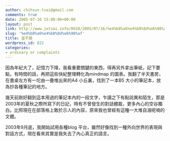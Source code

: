```yaml
---
author: chihsun.tsai@gmail.com
comments: true
date: 2005-07-16 15:00:00+00:00
layout: post
link: http://www.jxtsai.info/0928/2005/07/16/%e4%b8%a6%e4%b8%8d%e6%98%af/
slug: '%e4%b8%a6%e4%b8%8d%e6%98%af'
title: 並不是
wordpress_id: 822
categories:
- ordinary or complaints
---
```


因為年紀大了，記憶力下降，我看重要關鍵的東西，得再另外拿出筆紙，記下要點，有時間的話，再把這些快紀整理轉化為mindmap 的圖表。我翻了半天書房，在書桌左方有一坨由一疊堆出來的A4 小丘裏，找到了一本B5 大小的筆記本，放為抄各種筆記的地方。  
  
幾天前剛好翻到這本用過的筆記本內的一段文字，乍讀之下有點詫異和陌生，那是2003年的夏秋之際所寫下的日記，時有不曾發生的對話體裁，更多內心的空谷獨白。比照現在在部落格上敢於示人的內容，原來我也曾經有這種一大堆自溺呢喃的文體。  
  
2003年9月底，我開始試用各種blog 平台，雖然好像找到一種外向世界的表現與對話方式，現在看來其實是我失去了內心真正的語言。  

